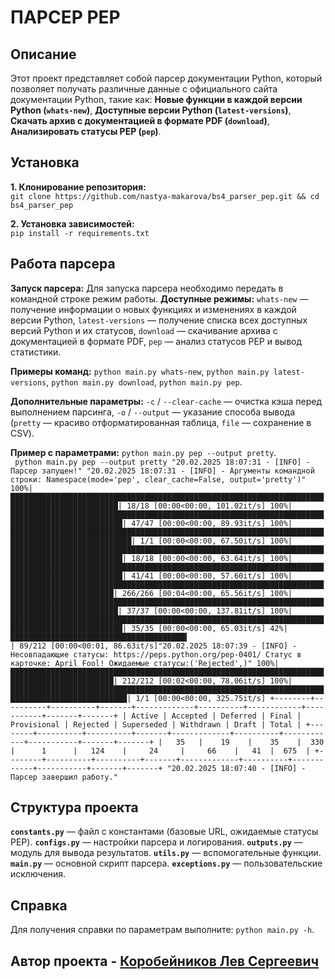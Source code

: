 # ПАРСЕР PEP

## Описание  

Этот проект представляет собой парсер документации Python, который позволяет получать различные данные с официального сайта документации Python, такие как: **Новые функции в каждой версии Python (`whats-new`)**, **Доступные версии Python (`latest-versions`)**, **Скачать архив с документацией в формате PDF (`download`)**, **Анализировать статусы PEP (`pep`)**.  

## Установка  

**1. Клонирование репозитория:**  
`git clone https://github.com/nastya-makarova/bs4_parser_pep.git && cd bs4_parser_pep`  

**2. Установка зависимостей:**  
`pip install -r requirements.txt`  

## Работа парсера  

**Запуск парсера:** Для запуска парсера необходимо передать в командной строке режим работы.
**Доступные режимы:** 
`whats-new` — получение информации о новых функциях и изменениях в каждой версии Python, 
`latest-versions` — получение списка всех доступных версий Python и их статусов, 
`download` — скачивание архива с документацией в формате PDF, `pep` — анализ статусов PEP и вывод статистики.  

**Примеры команд:** 
`python main.py whats-new`, 
`python main.py latest-versions`, 
`python main.py download`, 
`python main.py pep`.  

**Дополнительные параметры:** 
`-c` / `--clear-cache` — очистка кэша перед выполнением парсинга, 
`-o` / `--output` — указание способа вывода (`pretty` — красиво отформатированная таблица, 
`file` — сохранение в CSV).  

**Пример с параметрами:** `python main.py pep --output pretty`.   
` python main.py pep --output pretty
"20.02.2025 18:07:31 - [INFO] - Парсер запущен!"
"20.02.2025 18:07:31 - [INFO] - Аргументы командной строки: Namespace(mode='pep', clear_cache=False, output='pretty')"
100%|██████████████████████████████████████████████████████████████████████████████████████████████| 18/18 [00:00<00:00, 101.02it/s]
100%|███████████████████████████████████████████████████████████████████████████████████████████████| 47/47 [00:00<00:00, 89.93it/s]
100%|█████████████████████████████████████████████████████████████████████████████████████████████████| 1/1 [00:00<00:00, 67.50it/s]
100%|███████████████████████████████████████████████████████████████████████████████████████████████| 18/18 [00:00<00:00, 63.64it/s]
100%|███████████████████████████████████████████████████████████████████████████████████████████████| 41/41 [00:00<00:00, 57.60it/s]
100%|█████████████████████████████████████████████████████████████████████████████████████████████| 266/266 [00:04<00:00, 65.56it/s]
100%|██████████████████████████████████████████████████████████████████████████████████████████████| 37/37 [00:00<00:00, 137.81it/s]
100%|███████████████████████████████████████████████████████████████████████████████████████████████| 35/35 [00:00<00:00, 65.03it/s]
 42%|███████████████████████████████████████▍                                                      | 89/212 [00:00<00:01, 86.63it/s]"20.02.2025 18:07:39 - [INFO] - Несовпадающие статусы: https://peps.python.org/pep-0401/
Статус в карточке: April Fool!
Ожидаемые статусы:('Rejected',)"
100%|█████████████████████████████████████████████████████████████████████████████████████████████| 212/212 [00:02<00:00, 78.06it/s]
100%|████████████████████████████████████████████████████████████████████████████████████████████████| 1/1 [00:00<00:00, 325.75it/s]
+--------+----------+----------+-------+-------------+----------+------------+-----------+-------+-------+
| Active | Accepted | Deferred | Final | Provisional | Rejected | Superseded | Withdrawn | Draft | Total |
+--------+----------+----------+-------+-------------+----------+------------+-----------+-------+-------+
|   35   |    19    |    35    |  330  |      1      |   124    |     24     |     66    |   41  |  675  |
+--------+----------+----------+-------+-------------+----------+------------+-----------+-------+-------+
"20.02.2025 18:07:40 - [INFO] - Парсер завершил работу."`


## Структура проекта  

**`constants.py`** — файл с константами (базовые URL, ожидаемые статусы PEP). 
**`configs.py`** — настройки парсера и логирования. 
**`outputs.py`** — модуль для вывода результатов. 
**`utils.py`** — вспомогательные функции. 
**`main.py`** — основной скрипт парсера. 
**`exceptions.py`** — пользовательские исключения.  

## Справка  

Для получения справки по параметрам выполните: `python main.py -h`.  

## Автор проекта - [Коробейников Лев Сергеевич](https://github.com/LevKorobeinikov)